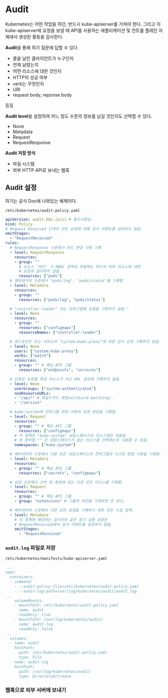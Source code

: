 # Audit

Kubernetes는 어떤 작업을 하던, 반드시 kube-apiserver를 거쳐야 한다. 그리고 이 kube-apiserver에 요청을 보낼 때 API를 사용하는 애플리케이션 및 컨트롤 플레인 자체에서 생성된 활동을 감사한다.

**Audit**을 통해 하기 질문에 답할 수 있다.

- 콜을 날린 클라이언트가 누구인지
- 언제 날렸는지
- 어떤 리소스에 대한 것인지
- HTTP의 성공 여부
- verb는 무엇인지
- URI
- request body, reponse body

등등

**Audit level**을 설정하여 어느 정도 수준의 정보를 남길 것인지도 선택할 수 있다.

- None
- Metadata
- Request
- RequestResponse

**Audit 저장 방식**

- 파일 시스템
- 외부 HTTP API로 보내는 웹훅

## Audit 설정

하기는 공식 Doc에 나와있는 예제이다.

`/etc/kubernetes/audit-policy.yaml`

```yaml
apiVersion: audit.k8s.io/v1 # 필수사항임.
kind: Policy
# Request Received 단계의 모든 요청에 대해 감사 이벤트를 생성하지 않음.
omitStages:
  - "RequestReceived"
rules:
  # RequestResponse 수준에서 파드 변경 사항 기록
  - level: RequestResponse
    resources:
    - group: ""
      # 리소스 "파드" 가 RBAC 정책과 부합하는 파드의 하위 리소스에 대한
      # 요청과 일치하지 않음.
      resources: ["pods"]
  # 메타데이터 수준에서 "pods/log", "pods/status"를 기록함.
  - level: Metadata
    resources:
    - group: ""
      resources: ["pods/log", "pods/status"]

  # "controller-leader" 라는 컨피그맵에 요청을 기록하지 않음."
  - level: None
    resources:
    - group: ""
      resources: ["configmaps"]
      resourceNames: ["controller-leader"]

  # 엔드포인트 또는 서비스의 "system:kube-proxy"에 의한 감시 요청 기록하지 않음.
  - level: None
    users: ["system:kube-proxy"]
    verbs: ["watch"]
    resources:
    - group: "" # 핵심 API 그룹
      resources: ["endpoints", "services"]

  # 인증된 요청을 특정 리소스가 아닌 URL 경로에 기록하지 않음.
  - level: None
    userGroups: ["system:authenticated"]
    nonResourceURLs:
    - "/api*" # 와일드카드 매칭(wildcard matching).
    - "/version"

  # kube-system에 컨피그맵 변경 사항의 요청 본문을 기록함.
  - level: Request
    resources:
    - group: "" # 핵심 API 그룹
      resources: ["configmaps"]
    # 이 정책은 "kube-system" 네임스페이스의 리소스에만 적용됨.
    # 빈 문자열 "" 은 네임스페이스가 없는 리소스를 선택하는데 사용할 수 있음.
    namespaces: ["kube-system"]

  # 메타데이터 수준에서 다른 모든 네임스페이스의 컨피그맵과 시크릿 변경 사항을 기록함.
  - level: Metadata
    resources:
    - group: "" # 핵심 API 그룹
      resources: ["secrets", "configmaps"]

  # 요청 수준에서 코어 및 확장에 있는 다른 모든 리소스를 기록함.
  - level: Request
    resources:
    - group: "" # 핵심 API 그룹
    - group: "extensions" # 그룹의 버전을 기재하면 안 된다.

  # 메타데이터 수준에서 다른 모든 요청을 기록하기 위한 모든 수집 정책.
  - level: Metadata
    # 이 정책에 해당하는 감시자와 같은 장기 실행 요청은
    # RequestReceived에서 감사 이벤트를 생성하지 않음.
    omitStages:
      - "RequestReceived"
```

### `audit.log` 파일로 저장

`/etc/kubernetes/manifests/kube-apiserver.yaml`

```yaml
...
spec:
  containers:
  - command:
    - --audit-policy-file=/etc/kubernetes/audit-policy.yaml
    - --audit-log-path=/var/log/kubernetes/audit/audit.log
...
    volumeMounts:
    - mountPath: /etc/kubernetes/audit-policy.yaml
      name: audit
      readOnly: true
    - mountPath: /var/log/kubernetes/audit/
      name: audit-log
      readOnly: false
...
  volumes:
  - name: audit
    hostPath:
      path: /etc/kubernetes/audit-policy.yaml
      type: File
  - name: audit-log
    hostPath:
      path: /var/log/kubernetes/audit/
      type: DirectoryOrCreate
```

### 웹훅으로 외부 서버에 보내기

